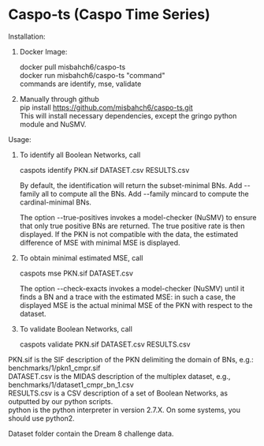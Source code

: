 # Caspo-ts (Caspo Time Series)
Installation:  

1) Docker Image:   

   docker pull misbahch6/caspo-ts   
   docker run misbahch6/caspo-ts "command"   
   commands are identify, mse, validate   

2) Manually through github  
   pip install https://github.com/misbahch6/caspo-ts.git  
   This will install necessary dependencies, except the gringo python module and NuSMV.


Usage:  

1) To identify all Boolean Networks, call

   caspots identify PKN.sif DATASET.csv RESULTS.csv  

   By default, the identification will return the subset-minimal BNs. Add --family all to compute all the BNs. Add --family      mincard to compute the cardinal-minimal BNs.

   The option --true-positives invokes a model-checker (NuSMV) to ensure that only true positive BNs are returned. The true      positive rate is then displayed. If the PKN is not compatible with the data, the estimated difference of MSE with minimal    MSE is displayed.

2) To obtain minimal estimated MSE, call

   caspots mse PKN.sif DATASET.csv

   The option --check-exacts invokes a model-checker (NuSMV) until it finds a BN and a trace with the estimated MSE: in such    a case, the displayed MSE is the actual minimal MSE of the PKN with respect to the dataset.

3) To validate Boolean Networks, call

   caspots validate PKN.sif DATASET.csv RESULTS.csv 

PKN.sif is the SIF description of the PKN delimiting the domain of BNs, e.g.: benchmarks/1/pkn1_cmpr.sif  
DATASET.csv is the MIDAS description of the multiplex dataset, e.g., benchmarks/1/dataset1_cmpr_bn_1.csv  
RESULTS.csv is a CSV description of a set of Boolean Networks, as outputted by our python scripts.  
python is the python interpreter in version 2.7.X. On some systems, you should use python2.  

Dataset folder contain the Dream 8 challenge data. 
